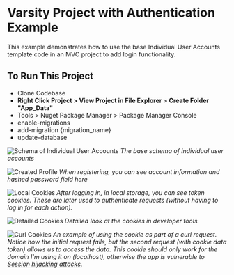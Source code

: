 # Varsity Project with Authentication Example
This example demonstrates how to use the base Individual User Accounts template code in an MVC project to add login functionality.

## To Run This Project
- Clone Codebase
- **Right Click Project > View Project in File Explorer > Create Folder "App_Data"**
- Tools > Nuget Package Manager > Package Manager Console
- enable-migrations
- add-migration {migration_name}
- update-database

![Schema of Individual User Accounts](https://github.com/christinebittle/varsity_w_auth/blob/master/varsity_w_auth/assets/varsity_with_auth_schema.png)
*The base schema of individual user accounts*

![Created Profile](https://github.com/christinebittle/varsity_w_auth/blob/master/varsity_w_auth/assets/varsity_account.png)
*When registering, you can see account information and hashed password field here*

![Local Cookies](https://github.com/christinebittle/varsity_w_auth/blob/master/varsity_w_auth/assets/local_cookies.png)
*After logging in, in local storage, you can see token cookies. These are later used to authenticate requests (without having to log in for each action).*

![Detailed Cookies](https://github.com/christinebittle/varsity_w_auth/blob/master/varsity_w_auth/assets/cookie_requestauth.png)
*Detailed look at the cookies in developer tools.*

![Curl Cookies](https://github.com/christinebittle/varsity_w_auth/blob/master/varsity_w_auth/assets/curl_cookie.png)
*An example of using the cookie as part of a curl request. Notice how the initial request fails, but the second request (with cookie data token) allows us to access the data. This cookie should only work for the domain I'm using it on (localhost), otherwise the app is vulnerable to [Session hijacking attacks](https://en.wikipedia.org/wiki/Session_hijacking).*
